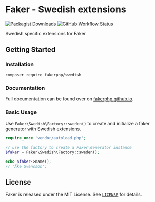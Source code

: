# Faker - Swedish extensions

[![Packagist Downloads](https://img.shields.io/packagist/dm/FakerPHP/Swedish)](https://packagist.org/packages/fakerphp/swedish)
[![GitHub Workflow Status](https://img.shields.io/github/workflow/status/FakerPHP/Swedish/Continuous%20Integration/main)](https://github.com/FakerPHP/Swedish/actions)

Swedish specific extensions for Faker

## Getting Started

### Installation

```shell
composer require fakerphp/swedish
```

### Documentation

Full documentation can be found over on [fakerphp.github.io](https://fakerphp.github.io).

### Basic Usage

Use `Faker\Swedish\Factory::sweden()` to create and initialize a faker generator with Swedish extensions.

```php
require_once 'vendor/autoload.php';

// use the factory to create a Faker\Generator instance
$faker = Faker\Swedish\Factory::sweden();

echo $faker->name();
// 'Åke Svensson';
```

## License

Faker is released under the MIT License. See [`LICENSE`](LICENSE) for details.
